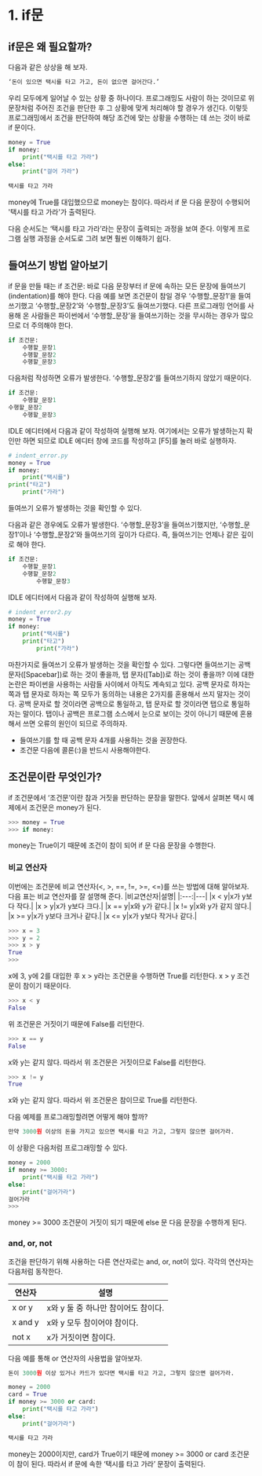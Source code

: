 # 1. if문
## if문은 왜 필요할까?
다음과 같은 상상을 해 보자.
```python
‘돈이 있으면 택시를 타고 가고, 돈이 없으면 걸어간다.’
```
우리 모두에게 일어날 수 있는 상황 중 하나이다. 프로그래밍도 사람이 하는 것이므로 위 문장처럼 주어진 조건을 판단한 후 그 상황에 맞게 처리해야 할 경우가 생긴다. 이렇듯 프로그래밍에서 조건을 판단하여 해당 조건에 맞는 상황을 수행하는 데 쓰는 것이 바로 if 문이다.
```python
money = True
if money:
    print("택시를 타고 가라")
else:
    print("걸어 가라")
    
택시를 타고 가라
```
money에 True를 대입했으므로 money는 참이다. 따라서 if 문 다음 문장이 수행되어 '택시를 타고 가라'가 출력된다.

다음 순서도는 ‘택시를 타고 가라’라는 문장이 출력되는 과정을 보여 준다. 이렇게 프로그램 실행 과정을 순서도로 그려 보면 훨씬 이해하기 쉽다.

## 들여쓰기 방법 알아보기
if 문을 만들 때는 if 조건문: 바로 다음 문장부터 if 문에 속하는 모든 문장에 들여쓰기(indentation)를 해야 한다. 다음 예를 보면 조건문이 참일 경우 ‘수행할_문장1’을 들여쓰기했고 ‘수행할_문장2’와 ‘수행할_문장3’도 들여쓰기했다. 다른 프로그래밍 언어를 사용해 온 사람들은 파이썬에서 ‘수행할_문장’을 들여쓰기하는 것을 무시하는 경우가 많으므로 더 주의해야 한다.
```python
if 조건문:
    수행할_문장1
    수행할_문장2
    수행할_문장3
```
다음처럼 작성하면 오류가 발생한다. ‘수행할_문장2’를 들여쓰기하지 않았기 때문이다.
```python
if 조건문:
    수행할_문장1
수행할_문장2
    수행할_문장3
```
IDLE 에디터에서 다음과 같이 작성하여 실행해 보자. 여기에서는 오류가 발생하는지 확인만 하면 되므로 IDLE 에디터 창에 코드를 작성하고 [F5]를 눌러 바로 실행하자.
```python
# indent_error.py
money = True
if money:
    print("택시를")
print("타고")
    print("가라")
```
들여쓰기 오류가 발생하는 것을 확인할 수 있다.

다음과 같은 경우에도 오류가 발생한다. ‘수행할_문장3’을 들여쓰기했지만, ‘수행할_문장1’이나 ‘수행할_문장2’와 들여쓰기의 깊이가 다르다. 즉, 들여쓰기는 언제나 같은 깊이로 해야 한다.
```python
if 조건문:
    수행할_문장1
    수행할_문장2
        수행할_문장3
```
IDLE 에디터에서 다음과 같이 작성하여 실행해 보자.
```python
# indent_error2.py
money = True
if money:
    print("택시를")
    print("타고")
        print("가라")
```
마찬가지로 들여쓰기 오류가 발생하는 것을 확인할 수 있다.
그렇다면 들여쓰기는 공백 문자([Spacebar])로 하는 것이 좋을까, 탭 문자([Tab])로 하는 것이 좋을까? 이에 대한 논란은 파이썬을 사용하는 사람들 사이에서 아직도 계속되고 있다. 공백 문자로 하자는 쪽과 탭 문자로 하자는 쪽 모두가 동의하는 내용은 2가지를 혼용해서 쓰지 말자는 것이다. 공백 문자로 할 것이라면 공백으로 통일하고, 탭 문자로 할 것이라면 탭으로 통일하자는 말이다. 탭이나 공백은 프로그램 소스에서 눈으로 보이는 것이 아니기 때문에 혼용해서 쓰면 오류의 원인이 되므로 주의하자.
- 들여쓰기를 할 때 공백 문자 4개를 사용하는 것을 권장한다.
- 조건문 다음에 콜론(:)을 반드시 사용해야한다.

## 조건문이란 무엇인가?
if 조건문에서 ‘조건문’이란 참과 거짓을 판단하는 문장을 말한다.
앞에서 살펴본 택시 예제에서 조건문은 money가 된다.
```python
>>> money = True
>>> if money:
```
money는 True이기 때문에 조건이 참이 되어 if 문 다음 문장을 수행한다.

### 비교 연산자
이번에는 조건문에 비교 연산자(<, >, ==, !=, >=, <=)를 쓰는 방법에 대해 알아보자.
다음 표는 비교 연산자를 잘 설명해 준다.
|비교연산자|설명|
|:---:|---|
|x < y|x가 y보다 작다.|
|x > y|x가 y보다 크다.|
|x == y|x와 y가 같다.|
|x != y|x와 y가 같지 않다.|
|x >= y|x가 y보다 크거나 같다.|
|x <= y|x가 y보다 작거나 같다.|
```python
>>> x = 3
>>> y = 2
>>> x > y
True
>>>
```
x에 3, y에 2를 대입한 후 x > y라는 조건문을 수행하면 True를 리턴한다. x > y 조건문이 참이기 때문이다.
```python
>>> x < y
False
```
위 조건문은 거짓이기 때문에 False를 리턴한다.
```python
>>> x == y
False
```
x와 y는 같지 않다. 따라서 위 조건문은 거짓이므로 False를 리턴한다.
```python
>>> x != y
True
```
x와 y는 같지 않다. 따라서 위 조건문은 참이므로 True를 리턴한다.

다음 예제를 프로그래밍할려면 어떻게 해야 할까?
```python
만약 3000원 이상의 돈을 가지고 있으면 택시를 타고 가고, 그렇지 않으면 걸어가라.
```
이 상황은 다음처럼 프로그래밍할 수 있다.
```python
money = 2000
if money >= 3000:
    print("택시를 타고 가라")
else:
    print("걸어가라")
걸어가라
>>>
```
money >= 3000 조건문이 거짓이 되기 때문에 else 문 다음 문장을 수행하게 된다.

### and, or, not
조건을 판단하기 위해 사용하는 다른 연산자로는 and, or, not이 있다. 각각의 연산자는 다음처럼 동작한다.

|연산자|설명|
|---|---|
|x or y|x와 y 둘 중 하나만 참이어도 참이다.|
|x and y|x와 y 모두 참이어야 참이다.|
|not x|	x가 거짓이면 참이다.|
다음 예를 통해 or 연산자의 사용법을 알아보자.
```python
돈이 3000원 이상 있거나 카드가 있다면 택시를 타고 가고, 그렇지 않으면 걸어가라.
```
```python
money = 2000
card = True
if money >= 3000 or card:
    print("택시를 타고 가라")
else:
    print("걸어가라")

택시를 타고 가라
```
money는 2000이지만, card가 True이기 때문에 money >= 3000 or card 조건문이 참이 된다. 따라서 if 문에 속한 ‘택시를 타고 가라’ 문장이 출력된다.